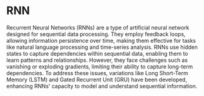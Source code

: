 # RNN
Recurrent Neural Networks (RNNs) are a type of artificial neural network designed for sequential data processing. They employ feedback loops, allowing information persistence over time, making them effective for tasks like natural language processing and time-series analysis. RNNs use hidden states to capture dependencies within sequential data, enabling them to learn patterns and relationships. However, they face challenges such as vanishing or exploding gradients, limiting their ability to capture long-term dependencies. To address these issues, variations like Long Short-Term Memory (LSTM) and Gated Recurrent Unit (GRU) have been developed, enhancing RNNs' capacity to model and understand sequential information.
